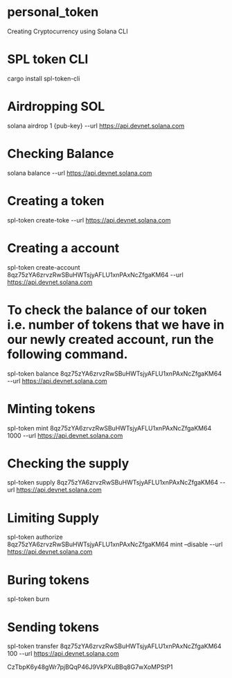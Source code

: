 # personal_token
Creating Cryptocurrency using Solana CLI

# SPL token CLI
cargo install spl-token-cli

# Airdropping SOL
solana airdrop 1 {pub-key} --url https://api.devnet.solana.com

# Checking Balance
solana balance  --url https://api.devnet.solana.com

# Creating a token
spl-token create-toke --url https://api.devnet.solana.com

# Creating a account
spl-token create-account 8qz75zYA6zrvzRwSBuHWTsjyAFLU1xnPAxNcZfgaKM64 --url https://api.devnet.solana.com

# To check the balance of our token i.e. number of tokens that we have in our newly created account, run the following command.
spl-token balance  8qz75zYA6zrvzRwSBuHWTsjyAFLU1xnPAxNcZfgaKM64 --url https://api.devnet.solana.com

# Minting tokens
spl-token mint 8qz75zYA6zrvzRwSBuHWTsjyAFLU1xnPAxNcZfgaKM64 1000 --url https://api.devnet.solana.com

# Checking the supply
spl-token supply 8qz75zYA6zrvzRwSBuHWTsjyAFLU1xnPAxNcZfgaKM64 --url https://api.devnet.solana.com

# Limiting Supply
spl-token authorize 8qz75zYA6zrvzRwSBuHWTsjyAFLU1xnPAxNcZfgaKM64 mint –disable --url https://api.devnet.solana.com

# Buring tokens
spl-token burn <source token account address> <tokens to be burnt>

# Sending tokens
spl-token transfer 8qz75zYA6zrvzRwSBuHWTsjyAFLU1xnPAxNcZfgaKM64 100 <Token address> --url https://api.devnet.solana.com

CzTbpK6y48gWr7pjBQqP46J9VkPXuBBq8G7wXoMPStP1
